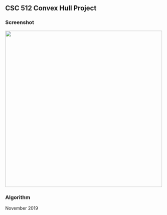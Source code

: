 ## CSC 512 Convex Hull Project 

### Screenshot

<img src="https://github.com/Mhz95/Project512/blob/master/screenshot.png" width="500">


### Algorithm



November 2019